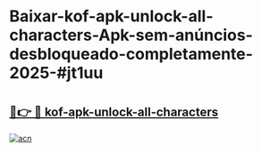 # Baixar-kof-apk-unlock-all-characters-Apk-sem-anúncios-desbloqueado-completamente-2025-#jt1uu

# <h2><a href="https://ainizakaria.my?title=kof-apk-unlock-all-characters&ref=24M">🔗👉 🔴 kof-apk-unlock-all-characters</a></h2>

[![acn](https://github.com/user-attachments/assets/0f9c940e-d8b0-45ae-aac7-cd30a18b3e1c)](https://ainizakaria.my?title=kof-apk-unlock-all-characters&ref=24M)

